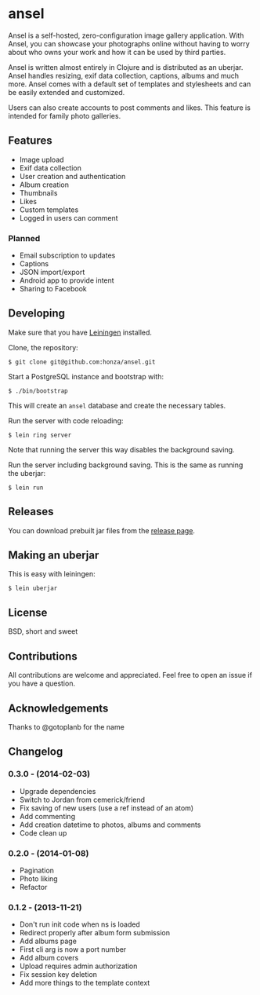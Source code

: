 ansel
=======

Ansel is a self-hosted, zero-configuration image gallery application.  With
Ansel, you can showcase your photographs online without having to worry about
who owns your work and how it can be used by third parties.

Ansel is written almost entirely in Clojure and is distributed as an uberjar.
Ansel handles resizing, exif data collection, captions, albums and much more.
Ansel comes with a default set of templates and stylesheets and can be easily
extended and customized.

Users can also create accounts to post comments and likes.  This feature is
intended for family photo galleries.

Features
--------

* Image upload
* Exif data collection
* User creation and authentication
* Album creation
* Thumbnails
* Likes
* Custom templates
* Logged in users can comment

### Planned

* Email subscription to updates
* Captions
* JSON import/export
* Android app to provide intent
* Sharing to Facebook

Developing
----------

Make sure that you have [Leiningen](https://github.com/technomancy/leiningen)
installed.

Clone, the repository:

    $ git clone git@github.com:honza/ansel.git

Start a PostgreSQL instance and bootstrap with:

    $ ./bin/bootstrap

This will create an `ansel` database and create the necessary tables.

Run the server with code reloading:

    $ lein ring server

Note that running the server this way disables the background saving.

Run the server including background saving.  This is the same as running the
uberjar:

    $ lein run

Releases
--------

You can download prebuilt jar files from the
[release page](http://honza.ca/ansel/).

Making an uberjar
-----------------

This is easy with leiningen:

    $ lein uberjar

License
-------

BSD, short and sweet

Contributions
-------------

All contributions are welcome and appreciated.  Feel free to open an issue if
you have a question.

Acknowledgements
----------------

Thanks to @gotoplanb for the name

Changelog
---------

### 0.3.0 - (2014-02-03)

* Upgrade dependencies
* Switch to Jordan from cemerick/friend
* Fix saving of new users (use a ref instead of an atom)
* Add commenting
* Add creation datetime to photos, albums and comments
* Code clean up

### 0.2.0 - (2014-01-08)

* Pagination
* Photo liking
* Refactor

### 0.1.2 - (2013-11-21)

* Don't run init code when ns is loaded
* Redirect properly after album form submission
* Add albums page
* First cli arg is now a port number
* Add album covers
* Upload requires admin authorization
* Fix session key deletion
* Add more things to the template context
